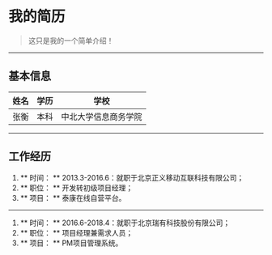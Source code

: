 

# 我的简历
> 这只是我的一个简单介绍！
---
## 基本信息
|  姓名  |  学历  |  学校  |
| :---: | :---: |:---:|
|  张衡  |  本科  |  中北大学信息商务学院  |
---
## 工作经历
1. **  时间： ** 2013.3-2016.6：就职于北京正义移动互联科技有限公司；
2. **  职位： ** 开发转初级项目经理；
3. **  项目： ** 泰康在线自营平台。
---
1. **  时间： ** 2016.6-2018.4：就职于北京瑞有科技股份有限公司；
2. **  职位： ** 项目经理兼需求人员；
3. **  项目： ** PM项目管理系统。





